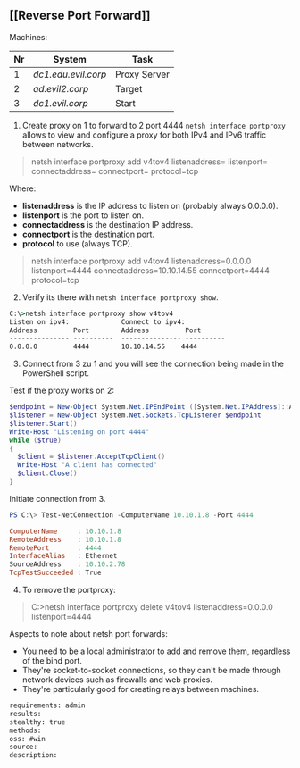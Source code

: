 
## [[Reverse Port Forward]]
Machines:

| Nr | System | Task |
| -- | ------ | ---- |
| 1  | _dc1.edu.evil.corp_ | Proxy Server |
| 2  | _ad.evil2.corp_ | Target |
| 3  | _dc1.evil.corp_ | Start |

1. Create proxy on 1 to forward to 2 port 4444
`netsh interface portproxy` allows to view and configure a proxy for both IPv4 and IPv6 traffic between networks.
>netsh interface portproxy add v4tov4 listenaddress= listenport= connectaddress= connectport= protocol=tcp

Where:
-   **listenaddress** is the IP address to listen on (probably always 0.0.0.0).
-   **listenport** is the port to listen on.
-   **connectaddress** is the destination IP address.
-   **connectport** is the destination port.
-   **protocol** to use (always TCP).

>netsh interface portproxy add v4tov4 listenaddress=0.0.0.0 listenport=4444 connectaddress=10.10.14.55 connectport=4444 protocol=tcp

2. Verify its there with `netsh interface portproxy show`. 
```cmd
C:\>netsh interface portproxy show v4tov4
Listen on ipv4:             Connect to ipv4:
Address         Port        Address         Port
--------------- ----------  --------------- ----------
0.0.0.0         4444        10.10.14.55    4444
```

3. Connect from 3 zu 1 and you will see the connection being made in the PowerShell script.

Test if the proxy works on 2:
``````powershell
$endpoint = New-Object System.Net.IPEndPoint ([System.Net.IPAddress]::Any, 4444)
$listener = New-Object System.Net.Sockets.TcpListener $endpoint
$listener.Start()
Write-Host "Listening on port 4444"
while ($true)
{
  $client = $listener.AcceptTcpClient()
  Write-Host "A client has connected"
  $client.Close()
}
``````

Initiate connection from 3.
``````powershell
PS C:\> Test-NetConnection -ComputerName 10.10.1.8 -Port 4444

ComputerName     : 10.10.1.8
RemoteAddress    : 10.10.1.8
RemotePort       : 4444
InterfaceAlias   : Ethernet
SourceAddress    : 10.10.2.78
TcpTestSucceeded : True
``````

4. To remove the portproxy:
>C:\>netsh interface portproxy delete v4tov4 listenaddress=0.0.0.0 listenport=4444

Aspects to note about netsh port forwards:
- You need to be a local administrator to add and remove them, regardless of the bind port.
- They're socket-to-socket connections, so they can't be made through network devices such as firewalls and web proxies.
- They're particularly good for creating relays between machines.

```meta
requirements: admin
results: 
stealthy: true
methods: 
oss: #win
source: 
description: 
```